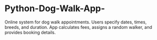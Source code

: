 # Python-Dog-Walk-App-
Online system for dog walk appointments. Users specify dates, times, breeds, and duration. App calculates fees, assigns a random walker, and provides booking details.
